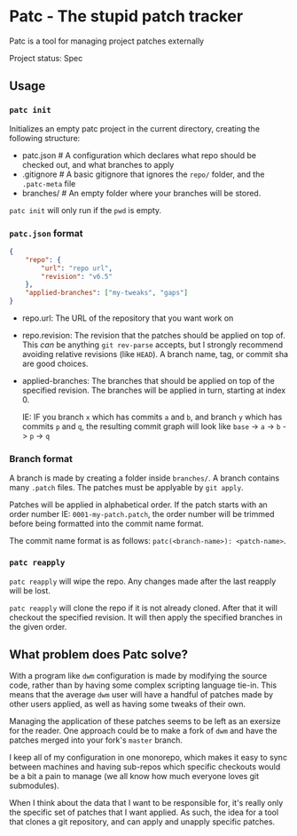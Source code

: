 # Patc - The stupid patch tracker

Patc is a tool for managing project patches externally

Project status: Spec

## Usage

### `patc init`

Initializes an empty patc project in the current directory, creating the
following structure:

-   patc.json # A configuration which declares what repo should be checked
    out, and what branches to apply
-   .gitignore # A basic gitignore that ignores the `repo/` folder, and
    the `.patc-meta` file
-   branches/ # An empty folder where your branches will be stored.

`patc init` will only run if the `pwd` is empty.

### `patc.json` format

```json
{
    "repo": {
        "url": "repo url",
        "revision": "v6.5"
    },
    "applied-branches": ["my-tweaks", "gaps"]
}
```

-   repo.url: The URL of the repository that you want work on
-   repo.revision: The revision that the patches should be applied on top
    of. This _can_ be anything `git rev-parse` accepts, but I strongly
    recommend avoiding relative revisions (like `HEAD`). A branch name,
    tag, or commit sha are good choices.
-   applied-branches: The branches that should be applied on top of the
    specified revision. The branches will be applied in turn, starting at
    index 0.

    IE: IF you branch `x` which has commits `a` and `b`, and branch `y`
    which has commits `p` and `q`, the resulting commit graph will look like
    `base` -> `a` -> `b` -> `p` -> `q`

### Branch format

A branch is made by creating a folder inside `branches/`. A branch contains
many `.patch` files. The patches must be applyable by `git apply`.

Patches will be applied in alphabetical order.
If the patch starts with an order number IE: `0001-my-patch.patch`, the order
number will be trimmed before being formatted into the commit name format.

The commit name format is as follows: `patc(<branch-name>): <patch-name>`.

### `patc reapply`

`patc reapply` will wipe the repo. Any changes made after the last reapply will
be lost.

`patc reapply` will clone the repo if it is not already cloned. After that it
will checkout the specified revision. It will then apply the specified branches
in the given order.

## What problem does Patc solve?

With a program like `dwm` configuration is made by modifying the source code,
rather than by having some complex scripting language tie-in. This means that
the average `dwm` user will have a handful of patches made by other users
applied, as well as having some tweaks of their own.

Managing the application of these patches seems to be left as an exersize for
the reader. One approach could be to make a fork of `dwm` and have the patches
merged into your fork's `master` branch.

I keep all of my configuration in one monorepo, which makes it easy to sync
between machines and having sub-repos which specific checkouts would be a bit
a pain to manage (we all know how much everyone loves git submodules).

When I think about the data that I want to be responsible for, it's really only
the specific set of patches that I want applied. As such, the idea for a tool
that clones a git repository, and can apply and unapply specific patches.

